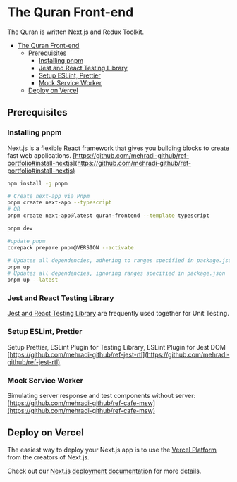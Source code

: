 # The Quran Front-end
The Quran is written Next.js and Redux Toolkit.


- [The Quran Front-end](#the-quran-front-end)
  - [Prerequisites](#prerequisites)
    - [Installing pnpm](#installing-pnpm)
    - [Jest and React Testing Library](#jest-and-react-testing-library)
    - [Setup ESLint, Prettier](#setup-eslint-prettier)
    - [Mock Service Worker](#mock-service-worker)
  - [Deploy on Vercel](#deploy-on-vercel)

## Prerequisites
### Installing pnpm
Next.js is a flexible React framework that gives you building blocks to create fast web applications. [https://github.com/mehradi-github/ref-portfolio#install-nextjs](https://github.com/mehradi-github/ref-portfolio#install-nextjs)
```sh
npm install -g pnpm

# Create next-app via Pnpm
pnpm create next-app --typescript
# OR
pnpm create next-app@latest quran-frontend --template typescript

pnpm dev

#update pnpm
corepack prepare pnpm@VERSION --activate

# Updates all dependencies, adhering to ranges specified in package.json
pnpm up
# Updates all dependencies, ignoring ranges specified in package.json
pnpm up --latest

```
### Jest and React Testing Library
[Jest and React Testing Library](https://nextjs.org/docs/pages/building-your-application/optimizing/testing#jest-and-react-testing-library) are frequently used together for Unit Testing.
### Setup ESLint, Prettier 
Setup Prettier, ESLint Plugin for Testing Library, ESLint Plugin for Jest DOM
  [https://github.com/mehradi-github/ref-jest-rtl](https://github.com/mehradi-github/ref-jest-rtl)
### Mock Service Worker
Simulating server response and test components without server: [https://github.com/mehradi-github/ref-cafe-msw](https://github.com/mehradi-github/ref-cafe-msw)  

## Deploy on Vercel

The easiest way to deploy your Next.js app is to use the [Vercel Platform](https://vercel.com/new?utm_medium=default-template&filter=next.js&utm_source=create-next-app&utm_campaign=create-next-app-readme) from the creators of Next.js.

Check out our [Next.js deployment documentation](https://nextjs.org/docs/deployment) for more details.